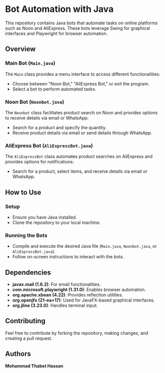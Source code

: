 # Bot Automation with Java

This repository contains Java bots that automate tasks on online platforms such as Noon and AliExpress. These bots leverage Swing for graphical interfaces and Playwright for browser automation.

## Overview

### Main Bot (`Main.java`)
The `Main` class provides a menu interface to access different functionalities:
- Choose between "Noon Bot," "AliExpress Bot," or exit the program.
- Select a bot to perform automated tasks.

### Noon Bot (`Noonbot.java`)
The `Noonbot` class facilitates product search on Noon and provides options to receive details via email or WhatsApp:
- Search for a product and specify the quantity.
- Receive product details via email or send details through WhatsApp.

### AliExpress Bot (`AliExpressBot.java`)
The `AliExpressBot` class automates product searches on AliExpress and provides options for notifications:
- Search for a product, select items, and receive details via email or WhatsApp.

## How to Use

### Setup
- Ensure you have Java installed.
- Clone the repository to your local machine.

### Running the Bots
- Compile and execute the desired Java file (`Main.java`, `Noonbot.java`, or `AliExpressBot.java`).
- Follow on-screen instructions to interact with the bots.


## Dependencies

- **javax.mail (1.6.2)**: For email functionalities.
- **com.microsoft.playwright (1.31.0)**: Enables browser automation.
- **org.apache.xbean (4.22)**: Provides reflection utilities.
- **org.openjfx (21-ea+17)**: Used for JavaFX-based graphical interfaces.
- **org.jline (3.23.0)**: Handles terminal input.

## Contributing
Feel free to contribute by forking the repository, making changes, and creating a pull request.

## Authors
**Mohammad Thabet Hassan**